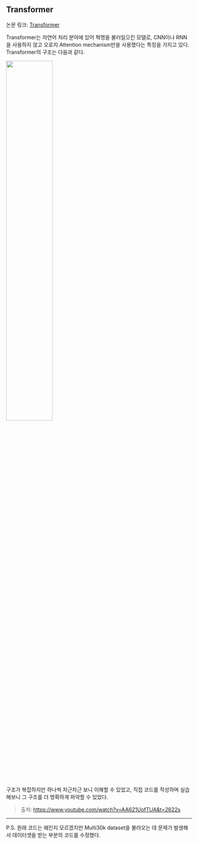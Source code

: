 ## Transformer

논문 링크: [Transformer](https://arxiv.org/abs/1706.03762)

Transformer는 자연어 처리 분야에 있어 혁명을 불러일으킨 모델로, CNN이나 RNN을 사용하지 않고 오로지 Attention mechanism만을 사용했다는 특징을 가지고 있다. Transformer의 구조는 다음과 같다.

<img src="https://github.com/mathdoyun/Transformer/assets/135238974/6b268b85-7fa9-4c41-9ea7-5015fc17ddb6" width="50%" height="50%"/>

구조가 복잡하지만 하나씩 차근차근 보니 이해할 수 있었고, 직접 코드를 작성하며 실습해보니 그 구조를 더 명확하게 파악할 수 있었다.

> 출처: https://www.youtube.com/watch?v=AA621UofTUA&t=2622s

---

P.S. 원래 코드는 왜인지 모르겠지만 Multi30k dataset을 불러오는 데 문제가 발생해서 데이터셋을 받는 부분의 코드를 수정했다.
